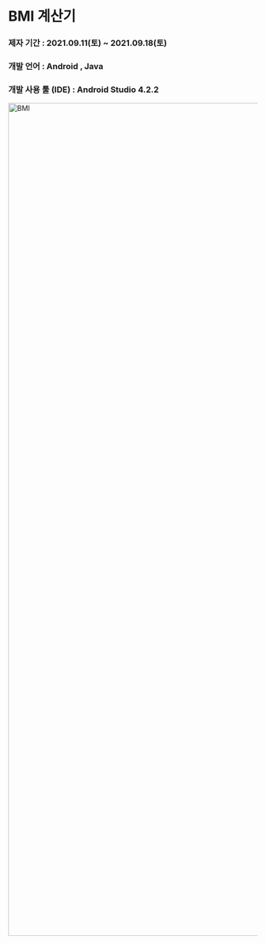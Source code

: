 # BMI 계산기

### 제자 기간 : 2021.09.11(토) ~ 2021.09.18(토)
### 개발 언어 : Android , Java
### 개발 사용 툴 (IDE) : Android Studio 4.2.2

<img width="1680" alt="BMI" src="https://user-images.githubusercontent.com/44721784/133887896-d934b7aa-37f4-40d3-9522-6f1e0ac1556b.png">
